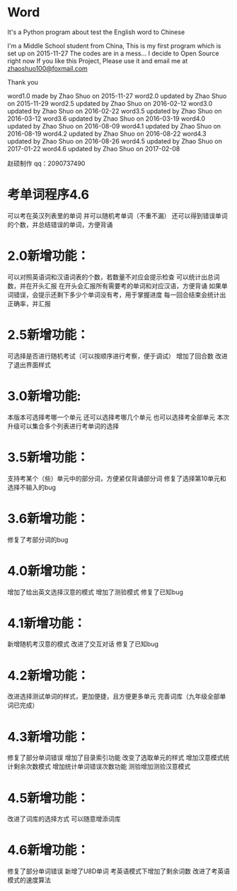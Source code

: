 # Word
It's a Python program about test the English word to Chinese

I'm a Middle School student from China, This is my first program which is set up on 2015-11-27
The codes are in a mess...
I decide to Open Source right now
If you like this Project, Please use it and email me at zhaoshuo100@foxmail.com

Thank you

 word1.0 made by Zhao Shuo on 2015-11-27
 word2.0 updated by Zhao Shuo on 2015-11-29
 word2.5 updated by Zhao Shuo on 2016-02-12
 word3.0 updated by Zhao Shuo on 2016-02-22
 word3.5 updated by Zhao Shuo on 2016-03-12
 word3.6 updated by Zhao Shuo on 2016-03-19
 word4.0 updated by Zhao Shuo on 2016-08-09
 word4.1 updated by Zhao Shuo on 2016-08-19
 word4.2 updated by Zhao Shuo on 2016-08-22
 word4.3 updated by Zhao Shuo on 2016-08-26
 word4.5 updated by Zhao Shuo on 2017-01-22
 word4.6 updated by Zhao Shuo on 2017-02-08

 赵硕制作 qq：2090737490
# 考单词程序4.6
 可以考在英汉列表里的单词
 并可以随机考单词（不重不漏）
 还可以得到错误单词的个数，并总结错误的单词，方便背诵
# 2.0新增功能：
 可以对照英语词和汉语词表的个数，若数量不对应会提示检查
 可以统计出总词数，并在开头汇报
 在开头会汇报所有需要考的单词和对应汉语，方便背诵
 如果单词错误，会提示还剩下多少个单词没有考，用于掌握进度
 每一回合结束会统计出正确率，并汇报
# 2.5新增功能：
 可选择是否进行随机考试（可以按顺序进行考察，便于调试）
 增加了回合数
 改进了退出界面样式
# 3.0新增功能:
 本版本可选择考哪一个单元
 还可以选择考哪几个单元
 也可以选择考全部单元
 本次升级可以集合多个列表进行考单词的选择
# 3.5新增功能：
 支持考某个（些）单元中的部分词，方便紧仅背诵部分词
 修复了选择第10单元和选择不输入的bug
# 3.6新增功能：
 修复了考部分词的bug
# 4.0新增功能：
增加了给出英文选择汉意的模式
 增加了测验模式
 修复了已知bug
# 4.1新增功能：
 新增随机考汉意的模式
 改进了交互对话
 修复了已知bug
# 4.2新增功能：
 改进选择测试单词的样式，更加便捷，且方便更多单元
 完善词库（九年级全部单词已完成）
# 4.3新增功能：
 修复了部分单词错误
 增加了目录索引功能
 改变了选取单元的样式
 增加汉意模式统计剩余次数模式
 增加统计单词错误次数功能
 测验增加测验汉意模式
# 4.5新增功能：
 改进了词库的选择方式
 可以随意增添词库
# 4.6新增功能：
 修复了部分单词错误
 新增了U8D单词
 考英语模式下增加了剩余词数
 改进了考英语模式的速度算法
